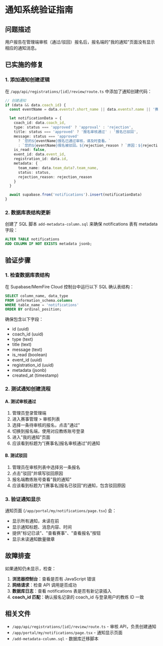 # 通知系统验证指南

## 问题描述
用户报告在管理端审核（通过/驳回）报名后，报名端的"我的通知"页面没有显示相应的通知消息。

## 已实施的修复

### 1. 添加通知创建逻辑
在 `/app/api/registrations/[id]/review/route.ts` 中添加了通知创建代码：

```typescript
// 创建通知
if (data && data.coach_id) {
  const eventName = data.events?.short_name || data.events?.name || '赛事'

  let notificationData = {
    coach_id: data.coach_id,
    type: status === 'approved' ? 'approval' : 'rejection',
    title: status === 'approved' ? '报名审核通过' : '报名已驳回',
    message: status === 'approved'
      ? `您的${eventName}报名已通过审核，请及时查看。`
      : `您的${eventName}报名被驳回。${rejection_reason ? `原因：${rejection_reason}` : ''}`,
    is_read: false,
    event_id: data.event_id,
    registration_id: data.id,
    metadata: {
      team_name: data.team_data?.team_name,
      status: status,
      rejection_reason: rejection_reason
    }
  }

  await supabase.from('notifications').insert(notificationData)
}
```

### 2. 数据库表结构更新
创建了 SQL 脚本 `add-metadata-column.sql` 来确保 notifications 表有 metadata 字段：

```sql
ALTER TABLE notifications
ADD COLUMN IF NOT EXISTS metadata jsonb;
```

## 验证步骤

### 1. 检查数据库表结构
在 Supabase/MemFire Cloud 控制台中运行以下 SQL 确认表结构：

```sql
SELECT column_name, data_type
FROM information_schema.columns
WHERE table_name = 'notifications'
ORDER BY ordinal_position;
```

确保包含以下字段：
- id (uuid)
- coach_id (uuid)
- type (text)
- title (text)
- message (text)
- is_read (boolean)
- event_id (uuid)
- registration_id (uuid)
- metadata (jsonb)
- created_at (timestamp)

### 2. 测试通知创建流程

#### A. 测试审核通过
1. 管理员登录管理端
2. 进入赛事管理 > 审核列表
3. 选择一条待审核的报名，点击"通过"
4. 切换到报名端，使用对应教练账号登录
5. 进入"我的通知"页面
6. 应该看到标题为"[赛事名]报名审核通过"的通知

#### B. 测试驳回
1. 管理员在审核列表中选择另一条报名
2. 点击"驳回"并填写驳回原因
3. 报名端教练账号查看"我的通知"
4. 应该看到标题为"[赛事名]报名已驳回"的通知，包含驳回原因

### 3. 验证通知显示
通知页面 (`/app/portal/my/notifications/page.tsx`) 会：
- 显示所有通知，未读在前
- 显示通知标题、消息内容、时间
- 提供"标记已读"、"查看赛事"、"查看报名"按钮
- 显示未读通知数量徽章

## 故障排查

如果通知仍未显示，检查：

1. **浏览器控制台**：查看是否有 JavaScript 错误
2. **网络请求**：检查 API 调用是否成功
3. **数据库日志**：查看 notifications 表是否有新记录插入
4. **coach_id 匹配**：确认报名记录的 coach_id 与登录用户的教练 ID 一致

## 相关文件
- `/app/api/registrations/[id]/review/route.ts` - 审核 API，负责创建通知
- `/app/portal/my/notifications/page.tsx` - 通知显示页面
- `/add-metadata-column.sql` - 数据库迁移脚本